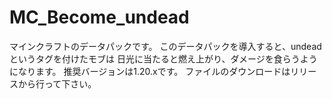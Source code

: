 # MC_Become_undead
マインクラフトのデータパックです。
このデータパックを導入すると、undeadというタグを付けたモブは
日光に当たると燃え上がり、ダメージを食らうようになります。
推奨バージョンは1.20.xです。
ファイルのダウンロードはリリースから行って下さい。
